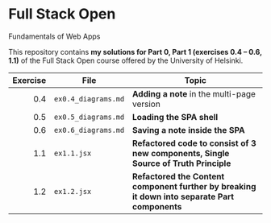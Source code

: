 # Full Stack Open  
Fundamentals of Web Apps

This repository contains **my solutions for Part 0, Part 1 (exercises 0.4 – 0.6, 1.1)** of the Full Stack Open course offered by the University of Helsinki.

| Exercise | File | Topic |
|---------:|---------------------------|--------------------------------------------------------------|
| 0.4 | `ex0.4_diagrams.md` | **Adding a note** in the multi-page version |
| 0.5 | `ex0.5_diagrams.md` | **Loading the SPA shell** |
| 0.6 | `ex0.6_diagrams.md` | **Saving a note inside the SPA** |
| 1.1 | `ex1.1.jsx` |**Refactored code to consist of 3 new components, Single Source of Truth Principle** |
| 1.2 | `ex1.2.jsx` |**Refactored the Content component further by breaking it down into separate Part components** |


